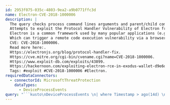 ```yaml
---
id: 2953f075-035c-4803-9ea2-a9b0771ffc3d
name: Electron-CVE-2018-1000006
description: |
  The query checks process command lines arguments and parent/child combinations to find machines where there have been.
  Attempts to exploit the Protocol Handler Vulnerability of Electron framework CVE-2018-1000006.
  Electron is a common framework used by many popular applications (e.g. Skype, Teams, Slack, VSCode) which expose protocol handlers.
  Which can trigger a remote code execution vulnerability via a browser vector (e.g. Chrome, Internet Explorer, Edge).
  CVE: CVE-2018-1000006.
  Read more here:.
  Https://electronjs.org/blog/protocol-handler-fix.
  Https://cve.mitre.org/cgi-bin/cvename.cgi?name=CVE-2018-1000006.
  Https://www.exploit-db.com/exploits/43899.
  Https://hackernoon.com/exploiting-electron-rce-in-exodus-wallet-d9e6db13c374.
  Tags: #exploit #CVE-2018-1000006 #Electron.
requiredDataConnectors:
  - connectorId: MicrosoftThreatProtection
    dataTypes:
      - DeviceProcessEvents
query: "```kusto\nDeviceProcessEvents \n| where Timestamp > ago(14d) \n| where FileName in~ (\"code.exe\", \"skype.exe\", \"slack.exe\", \"teams.exe\") \n| where InitiatingProcessFileName in~ (\"iexplore.exe\", \"runtimebroker.exe\", \"chrome.exe\") \n| where ProcessCommandLine has \"--gpu-launcher\"  \n| summarize FirstEvent=min(Timestamp), LastEvent=max(Timestamp) by DeviceName, ProcessCommandLine, FileName, InitiatingProcessFileName\n```"
---
```


